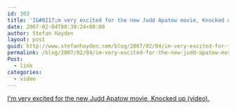 ```yaml
---
id: 303
title: 'I&#8217;m very excited for the new Judd Apatow movie, Knocked up (video)'
date: 2007-02-04T00:39:24+00:00
author: Stefan Hayden
layout: post
guid: http://www.stefanhayden.com/blog/2007/02/04/im-very-excited-for-the-new-judd-apatow-movie-knocked-up-video/
permalink: /blog/2007/02/04/im-very-excited-for-the-new-judd-apatow-movie-knocked-up-video/
Post:
  - link
categories:
  - video
---
```

<p><a href="https://www.youtube.com/watch?v=5PVOSmxiGWI">I'm very excited for the new Judd Apatow movie, Knocked up (video).</a>
</p>
